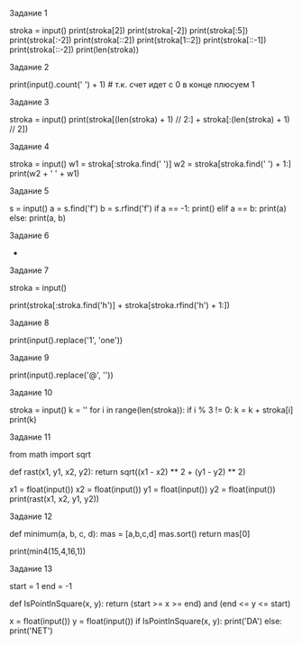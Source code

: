 Задание 1

stroka = input()
print(stroka[2])
print(stroka[-2])
print(stroka[:5])
print(stroka[:-2])
print(stroka[::2])
print(stroka[1::2])
print(stroka[::-1])
print(stroka[::-2])
print(len(stroka))

Задание 2 

print(input().count(' ') + 1) # т.к. счет идет с 0 в конце плюсуем 1

Задание 3 

stroka = input()
print(stroka[(len(stroka) + 1) // 2:] + stroka[:(len(stroka) + 1) // 2])

Задание 4 

stroka = input()
w1 = stroka[:stroka.find(' ')]
w2 = stroka[stroka.find(' ') + 1:]
print(w2 + ' ' + w1)

Задание 5 

s = input()
a = s.find('f')
b = s.rfind('f')
if a == -1:
    print()
elif a == b:
    print(a)
else:
    print(a, b)
    
Задание 6 

-

Задание 7 

stroka = input()

print(stroka[:stroka.find('h')] + stroka[stroka.rfind('h') + 1:])

Задание 8 

print(input().replace('1', 'one')) 

Задание 9 

print(input().replace('@', ''))

Задание 10  

stroka = input()
k = ''
for i in range(len(stroka)):
    if i % 3 != 0:
        k = k + stroka[i]
print(k)

Задание 11 

from math import sqrt
 
def rast(x1, y1, x2, y2):
    return sqrt((x1 - x2) ** 2 + (y1 - y2) ** 2)
 
x1 = float(input())
x2 = float(input())
y1 = float(input())
y2 = float(input())
print(rast(x1, x2, y1, y2))

Задание 12 

def minimum(a, b, c, d):
    mas = [a,b,c,d]
    mas.sort()
    return mas[0]
 
print(min4(15,4,16,1))

Задание 13 

start = 1
end = -1
 
 
def IsPointInSquare(x, y):
    return (start >= x >= end) and (end <= y <= start)
 
 
x = float(input())
y = float(input())
if IsPointInSquare(x, y):
    print('DA')
else:
    print('NET')
    



